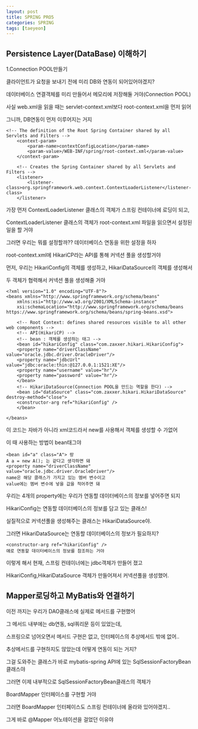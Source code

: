 ```yaml
---
layout: post
title: SPRING PRO5
categories: SPRING
tags: [taeyeon]
---
```


## Persistence Layer(DataBase) 이해하기

1.Connection POOL만들기

클라이언트가 요청을 보내기 전에 미리 DB와 연동이 되어있어야겠지?

데이터베이스 연결객체를 미리 만들어서 메모리에 저장해둘 거야(Connection POOL)

사실 web.xml을 읽을 때는 servlet-context.xml보다 root-context.xml을 먼저 읽어

그니까, DB연동이 먼저 이루어지는 거지

```1=xml
<!-- The definition of the Root Spring Container shared by all Servlets and Filters -->
	<context-param>
		<param-name>contextConfigLocation</param-name>
		<param-value>/WEB-INF/spring/root-context.xml</param-value>
	</context-param>
	
	<!-- Creates the Spring Container shared by all Servlets and Filters -->
	<listener>
		<listener-class>org.springframework.web.context.ContextLoaderListener</listener-class>
	</listener>
```

가장 먼저 ContextLoaderListener 클래스의 객체가 스프링 컨테이너에 로딩이 되고,

ContextLoaderListener 클래스의 객체가 root-context.xml 파일을 읽으면서 설정된 일을 할 거야

그러면 우리는 뭐를 설정할까?? 데이터베이스 연동을 위한 설정을 하자

root-context.xml에 HikariCP라는 API를 통해 커넥션 풀을 생성할거야

먼저, 우리는 HikariConfig의 객체를 생성하고, HikariDataSource의 객체를 생성해서

두 객체가 협력해서 커넥션 풀을 생성해줄 거야

```2=xml
<?xml version="1.0" encoding="UTF-8"?>
<beans xmlns="http://www.springframework.org/schema/beans"
	xmlns:xsi="http://www.w3.org/2001/XMLSchema-instance"
	xsi:schemaLocation="http://www.springframework.org/schema/beans https://www.springframework.org/schema/beans/spring-beans.xsd">
	
	<!-- Root Context: defines shared resources visible to all other web components -->
	<!-- API(HikariCP) -->
	<!-- bean : 객체를 생성하는 태그 -->
	<bean id="hikariConfig" class="com.zaxxer.hikari.HikariConfig">
	<property name="driverClassName" value="oracle.jdbc.driver.OracleDriver"/>
	<property name="jdbcUrl" value="jdbc:oracle:thin:@127.0.0.1:1521:XE"/>
	<property name="username" value="hr"/>
	<property name="password" value="hr"/>
	</bean>	
	<!-- HikariDataSource(Connection POOL을 만드는 역할을 한다) -->
	<bean id="dataSource" class="com.zaxxer.hikari.HikariDataSource" destroy-method="close">
	<constructor-arg ref="hikariConfig" />
	</bean>
  
</beans>

```
이 코드는 자바가 아니라 xml코드라서 new를 사용해서 객체를 생성할 수 가없어

이 때 사용하는 방법이 bean태그야

```
<bean id="a" class="A"> 랑
A a = new A(); 는 같다고 생각하면 돼
<property name="driverClassName" value="oracle.jdbc.driver.OracleDriver"/>
name은 해당 클래스가 가지고 있는 멤버 변수이고
value에는 멤버 변수에 넣을 값을 적어주면 돼
```

우리는 4개의 property에는 우리가 연동할 데이터베이스의 정보를 넣어주면 되지

HikariConfig는 연동할 데이터베이스의 정보를 담고 있는 클래스!

실질적으로 커넥션풀을 생성해주는 클래스는 HikariDataSource야.

그러면 HikariDataSource는 연동할 데이터베이스의 정보가 필요하지?

```
<constructor-arg ref="hikariConfig" />
얘로 연동할 데이터베이스의 정보를 참조하는 거야 
```

이렇게 해서 현재, 스프링 컨테이너에는 jdbc객체가 만들어 졌고

HikariConfig,HikariDataSource 객체가 만들어져서 커넥션풀을 생성했어.


## Mapper로딩하고 MyBatis와 연결하기

이전 까지는 우리가 DAO클래스에 실제로 메서드를 구현했어

그 메서드 내부에는 db연동, sql쿼리문 등이 있었는데,

스프링으로 넘어오면서 메서드 구현은 없고, 인터페이스의 추상메서드 밖에 없어..

추상메서드를 구현하지도 않았는데 어떻게 연동이 되는 거지?

그걸 도와주는 클래스가 바로 mybatis-spring API에 있는 SqlSessionFactoryBean클래스야

그러면 이제 내부적으로 SqlSessionFactoryBean클래스의 객체가 

BoardMapper 인터페이스를 구현할 거야

그러면 BoardMapper 인터페이스도 스프링 컨테이너에 올라와 있어야겠지..

그게 바로 @Mapper 어노테이션을 걸었던 이유야

























